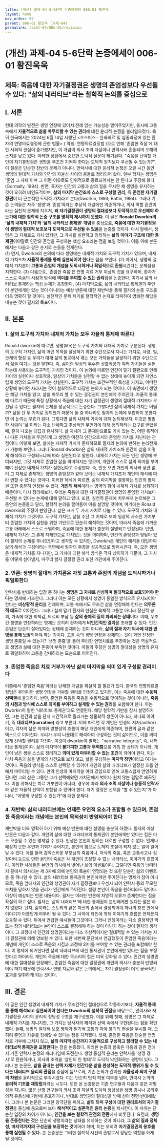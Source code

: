 ```yaml
---
title: (개선) 과제-04 5-6단락 논증에세이 006-01 황진욱
layout: home
nav_order: 99
parent: 006-01 황진욱 (과제-04)
permalink: /asmt-04/006-01/revision
---
```


# (개선) 과제-04 5-6단락 논증에세이 006-01 황진욱욱 

## 제목: 죽음에 대한 자기결정권은 생명의 존엄성보다 우선될 수 있다: "삶의 내러티브"라는 철학적 논의를 중심으로

## I. 서론

현대 의학의 발전은 생명 연장에 있어서 전례 없는 가능성을 열어주었지만, 동시에 고통 속에서 **자율적으로 삶을 마무리할 수 있는 권리**에 대한 윤리적 논쟁을 불러일으켰다. 특히 한국에서는 2024년 6월 14일 시행된 <호스피스ㆍ완화의료 및 임종과정에 있는 환자의 연명의료결정에 관한 법률> ( 약칭: 연명의료결정법 )으로 인해 '존엄한 죽음'에 대한 사회적 관심이 증가했지만, 이 개념이 의사 조력 자살이나 안락사와 혼동되며 오해의 소지를 낳고 있다. 이러한 상황에서 중요한 도덕적 질문이 제기된다. "죽음을 선택할 개인의 자기결정권은 생명을 무조건 지켜야 한다는 도덕적 원칙보다 우선될 수 있는가?". 이 질문은 단순한 찬반의 문제가 아니다. 안락사에 대한 윤리적 논쟁은 오랜 시간 동안 생명의 절대적 가치와 인간의 자율성 사이의 충돌로 정리되어 왔다. 일부 학자는 생명은 '존엄 그 자체'이며 그 어떤 이유로도 인위적으로 종료되어서는 안 된다고 주장해 왔다(Gormally, 1994). 반면, 혹자는 인간의 고통과 삶의 질을 무시한 채 생명을 유지하는 것이 오히려 비인도적이며, **삶의 마지막 순간조차 스스로 구성할 권리**, 즉 **존엄한 자기결정권**이 더 근본적인 도덕적 가치라고 본다(Dworkin, 1993; Battin, 1994). 그러나 기존 논의들은 자주 ‘생명’과 ‘존엄’이라는 추상적 개념에만 의존하거나, 의사 역할 혼란이라는 실천적 문제에 치우쳐, **왜 자기결정권이 생명의 절대성보다 도덕적으로 우선해야 하는가에 대한 철학적 논증 구조를 명확히 제시하지 못했다.**
이 글은 **Ronald Dworkin의 ‘삶의 내재적 가치’와 ‘삶의 내러티브 통제권’ 개념**을 중심으로, **죽음에 대한 자기결정권이 생명의 절대적 보호보다 도덕적으로 우선될 수 있음**을 논증할 것이다. 다시 말해서, 생명은 그 자체로도 가치 있지만, 그 가치를 실현하고 정리하는 **삶의 이야기 구조에 대한 통제권**이야말로 인간의 존엄을 구성하는 핵심 요소라는 점을 보일 것이다.
이를 위해 본론에서는 다음과 같은 순서로 논증을 전개한다.  
(1) 먼저, Dworkin의 논의에 따라 생명에는 내재적 가치와 도구적 가치가 있으며, 내재적 가치조차 **자율적 통제를 통해 실현되어야 한다**는 점을 보인다.  (2) 이어서, 생명의 절대적 가치론이 **고통과 존엄의 개념을 도외시하거나 획일적으로 환원**시킨다는 문제점을 지적한다. (3) 다음으로, ‘존엄한 죽음’은 연명 치료 거부 이상의 것을 요구하며, 환자가 스스로 죽음의 시점과 방식에 **의미를 부여할 수 있는 권리**임을 논증한다. 여기서 삶의 내러티브 통제라는 핵심 논제가 등장한다. (4) 마지막으로, 삶의 내러티브 통제권의 주인이 본인에게만 있는 것이 아니라는 예상 반론에 대한 재반박을 통해 필자의 논증 구조를 더욱 명확히 할 것이다. 실천적인 문제 제기를 철학적인 논지로 타파하여 명쾌한 해답을 내놓는 것이 필자의 목표이다.

## II. 본론

### 1. 삶의 도구적 가치와 내재적 가치는 모두 자율적 통제에 따른다

Ronald dworkin에 따르면, 생명(life)은 도구적 가치와 내재적 가치로 구분된다. 생명의 도구적 가치란, 삶이 어떤 목적을 달성하기 위한 수단으로서 지니는 가치로, 사랑, 일, 관계의 형성 등 우리가 대개 삶의 통로에서 겪는 모든 가치들을 달성하기 위한 수단으로서 삶을 여기는 것을 말한다. 즉, 삶이란 일상의 무수한 상호작용과 여러 가치들을 실현하는데 사용되는 도구적인 가치인 것이다. 이 논의에 따르면 인간이 말기 질환으로 인해 자아의 실현이나 상호작용, 일상의 가치들을 실현할 수 없는 상태에 놓이게 되면 자연스럽게 생명의 도구적 가치는 상실된다. 도구적 가치는 조건부적인 특성을 가지고, 어떠한 상황에 놓이면 사라지는 것이 철학적으로 타당한 논의가 되는 것이다. 이 측면에서 생명은 해당 가치를 잃고, 삶을 마무리 할 수 있는 결정권이 본인에게 주어진다. 자율적 통제에 따르기 때문에 특정 상황에서 죽음에 대한 자기 결정권이 생명의 절대적 가치보다 우선될 수 있다는 필자의 논제를 성공적으로 논증한다. 그렇다면 삶의 내재적 가치는 어떨까? 삶을 단 두 가지로 정의했기 때문에 둘 중 하나라도 필자의 논제에 부합하지 못한다면 이 논의는 무효가 된다.  그렇다면 삶의 내재적 가치에 대해 논의해보자. 이것은 평범한 사람이 '삶'이라는 다소 난해하고 추상적인 무언가에 대해 정의하라는 요구를 받았을 때, 흔히 나오는 대답과 유사하다. 삶 자체가 그 존재만으로도 가치 있는 것, 어떤 목적이나 다른 가치들과 무관하게 그 생명은 여전히 인간으로서의 존엄한 가치를 지닌다는 관점이다. 이렇게 보면, 삶에는 내재적 가치가 존재하므로 필자의 논의에 반하는 논리전개가 가능해 보인다. 그러나 Ronald dworkin은 삶의 내재적 가치조차 인간이 삶을 어떻게 해석하고 구성되느냐에 따라 실현된다고 말한다. 내재적 가치는 모든 인간 생명에 부여되지만, 그것 자체로 존엄한 삶을 의미하지는 않으며, 개인이 스스로 삶의 의미를 부여해야 진정한 내재적 가치가 실현된다고 주장한다. 즉, 언뜻 보면 개인의 의사와 상관 없이 그 자체로 존재하는 생명의 존엄성과 같아 보이는 내재적 가치조차 개인의 해석에 따라 변할 수 있다는 것이다. 이러한 해석에 따르면, 삶의 마지막을 결정하는 인간의 통제권 또한 충분히 인정될 수 있다. **개인의 해석**이라는 영역의 힘이 내재적 가치를 상회하기 때문이다. 
다시 정리해보자. 우리는 죽음에 대한 자기결정권이 생명의 존엄한 가치보다 우선될 수 있다는 논제에 대해 말하고 있다. 또한, 실천적 문제에 치우쳐저 논의해온 그동안의 논증들과 달리, 철학적 논의를 끌어들여 이를 설명할 것이며, 여기에는 Ronald dworkin의 주장이 반영된다. 삶은 크게 두 가지 가치로 나눌 수 있다. 도구적 가치와 내재적 가치가 그것이다. 도구적 가치란, 삶을 수단 그 자체로 보아 일상의 사소한 가치부터 존엄한 가치의 실현을 위한 기반으로 단순히 해석하는 것이며, 따라서 죽음에 가까운 고통 아래에서 스스로 소멸하며, 죽음에 대한 통제가 충분히 설명되고 인정된다. 반면, 내재적 가치란 그 존재 자체만으로 가치있는 것을 의미하며, 인간의 존엄성과 맞닿아 있어 필자의 논제를 무너뜨린다고 생각할 수 있지만, Dworkin은 개인의 해석을 대입하여 삶의 해석과 구성이라는 측면에서 필자의 주장을 성공적으로 방어시킨다. 즉, 모든 생명은 내재적 가치를 지니지만, 그 가치에 대한 해석 방식은 각자 상이하기 때문에, 그 가치를 어떻게 살아낼지, 마무리 할지 결정할 권리 또한 개인에게 주어진다.

### 2. 반론: 생명의 절대적 가치론은 자칫 고통과 존엄의 개념을 도외시하거나 획일화한다

안락사를 반대하는 입장 중 하나는 **생명은 그 자체로 신성하며 절대적으로 보호되어야 한다**는 명제에 기초한다. 그러나 이는 모든 상황에서 생명이 동일한 방식으로 유지되어야 한다는 **비상황적 윤리**를 전제하며, 고통 속에서도 무조건 삶을 연장해야 한다는 **의무론적 태도**로 이어진다. 그러나 실제 말기 환자의 현실은 육체적 고통뿐 아니라 정신적 붕괴, 가족에 대한 죄책감, 의료비 부담 등 **삶의 총체적 질이 파괴되는 상태**이다. 이때, 무조건 생명을 연장하라는 명제는 오히려 환자에게 **비인간적인 결과**를 초래할 수 있다. 인간 존엄은 단순히 살아있다는 상태에 존재하는 것이 아니라, **삶의 질과 자기 의사에 대한 반영을 통해 보장**되어야 하는 가치다. 고통 속의 생명 연장을 강제하는 것이 과연 진정한 생명 존중일 수 있는가? '생명 존중'을 들어 무리한 연명치료를 주장하는 것은 역설적으로 생명과 삶에 대한 존중이 부족한 것이다. 이들의 주장은 생명의 절대성을 생명의 유지로 획일화하여 고통을 감내하라는 모순으로 이어진다.

### 3. 존엄한 죽음은 치료 거부가 아닌 삶의 마지막을 의미 있게 구성할 권리이다

이쯤에서 '존엄한 죽음'이라는 난해한 개념을 확실히 할 필요가 있다. 한국의 연명의료결정법은 무의미한 생명 연장을 거부할 권리를 인정하고 있지만, 이는 죽음에 대한 **수동적 선택권**에 불과하다. 반면, 존엄한 죽음은 죽음을 수동적으로 맞이하는 것이 아니라, **죽음의 시점과 방식에 스스로 의미를 부여하고 설계할 수 있는 권리**를 포함해야 한다. 이는 Dworkin이 말한 ‘내러티브 통제권’과도 연결된다. 해당 철학적 기반을 잠시 설명하자면, 그는 인간의 삶을 단지 시간적으로 흘러가는 생물학적 생존이 아니라, 하나의 이야기, 즉 **내러티브(narrative)** 라고 부른다. 이에 따르면 각 개인은 인생의 저자(author)이고, 각자의 삶은 의미와 방향성의 흐름이 해당 개인에게 의존하며, 한편의 글과 같은 텍스트로 이어진다. 우리가 우리 나름대로 해석하여 구성하는 것이 삶이므로, 이를 의미있게 선택할 권리를 가진다. 이것이 dworkin이 말하는 "narrative integrity", 즉, 내러티브 통제권이다. 삶의 마지막이 **불가피한 고통과 무력함**으로 가득 찬 상태가 아니라, 개인이 남은 생을 스스로 정리하고 **의미 있게 마무리할 수 있는 조건**이 되어야 한다. 이는 마치 죽음과 삶을 별개의 사건으로 보지 않고, 삶을 구성하는 **마지막 장면**이라고 여기는 것이다. 죽음의 방식을 스스로 선택할 수 있어야 개인의 삶의 내러티브가 일정한 흐름 안에서 마무리될 수 있다. 만약 인생의 마지막을 여러 강압으로 인해 고통스럽게 연명하게 된다면 그의 삶은 그동안 그가 선택해왔던 가치관에서 벗어나 원치 않는 결말로 왜곡된다. 이를 위해서는 치료 거부만이 아니라, 경우에 따라 **의사 조력 자살이나 능동적 안락사**와 같은 자율적 선택이 포함될 수 있어야 한다. 자기 결정은 선택을 "할 수 있는지"가 아니라, "어떻게 구성할 수 있는가"에 대한 문제다.

### 4. 재반박: 삶의 내러티브에는 언제든 우연적 요소가 포함될 수 있으며, 존엄한 죽음이라는 개념에는 본인의 목적성이 반영되어야 한다

재반박을 더욱 명확히 하기 위해 예상 반론에 대한 설명을 충분히 하겠다. 필자의 예상 반론은 다음과 같다. 개인의 삶에 대한 내러티브의 통제권이 본인에게만 있다는 점은 다소 모순될 수 있는 명제일 수 있다. 인생은 본인이 원하는 대로만 구성할 수 없다. 언제나 예상치 못한 우연과 기회가 주어지고, 본인의 힘으로 도저히 조절이 되지 않는 일이 일어날 수 있다. 예를 들어 갑작스러운 부모님의 죽음이나, 자식의 죽음, 혹은 교통사고나 심장마비 등으로 인한 본인의 죽음은 각 개인이 조정할 수 없는 내러티브, 이야기의 흐름이다. 이러한 사례들은 본인의 의사에서 벗어난 삶의 이벤트이다. 그렇다면 죽음의 낭떠러지 끝에서 의사라는 제 3자에 의해 본인의 목숨이 연명되는 것 또한 단순한 삶의 이벤트들 중 하나일 수 있다. 삶의 내러티브 통제권이 본인에게만 주어진다는 명제가 참이 아니므로, 죽음 앞에서의 인간의 생명권이 자기 결정권보다 우선시 되어 안락사 등의 무모한 조치를 당하지 않을 권리가 인간에게 주어진다. 설령 본인이 죽음을 원하더라도 말이다. 
이상이 예상되는 반론 내용이다. 필자는 이러한 반론에 치명적 오류가 존재한다는 점을 확실히 하고 싶다. 필자는 '삶의 내러티브'에 대한 통제권이 본인에게만 있다는 말은 하지 않았다. 단지, 삶이라는 스토리의 끝은 자신의 손에서 결정되어야 하나의 흐름 안에서 이야기가 아름답게 마무리 될 수 있다. 그 사이에 타인에 의해 이야기의 흐름은 언제든지 요동칠 수 있다. 위에서 언급한 예시들이 그것이다. 그러나 엔딩이라는 다소 결정적인 막 또는 장의 내러티브는 본인이 스스로 결정해야 하는 것이 아닌가 하는 것이 필자의 생각이다. 그 과정에서 인간의 생명권이라는 다소 추상적이지만 절대적일 수 있는 가치는 자기 결정권에 의해 양보될 수 있다. 또한 세번째 문단에서 언급했듯이 존엄한 죽음이라는 개념에 개인이 스스로 죽음의 시점과 과정에 의미를 부여할 수 있는 권리를 포함해야 한다. 이 명제에 의거한다면 삶의 내러티브에 대한 통제권이 본인에게만 있다는 점을 부정한다고 하더라도 개인의 죽음에 대한 목소리의 힘은 더욱 강화될 수 있다. 인간의 생명권에 대한 절대성을 인정해도, 존엄한 죽음에 대한 결정권에 개인의 의사가 충분히 반영되어야 하기 때문에 안락사나 연명 치료와 같은 논의에서는 자기 결정권이 더욱 궁극적인 효과를 발휘하게 되는 것이다.

## III. 결론

이 글은 인간 생명의 내재적 가치가 무조건적인 절대성으로 작동하기보다, **자율적 통제를 통해 해석되고 실현되어야 한다는 Dworkin의 철학적 관점**을 바탕으로, 안락사와 자기결정권 사이의 윤리적 정당성 구조를 재구성했다. 이를 위해 첫째, 생명은 그 자체로 내재적 가치를 지니지만, 그 가치는 당사자의 해석과 선택 속에서 구현된다는 점을 확인했다. 둘째, 생명의 절대적 보호 명제가 말기적 고통과 자아 붕괴의 현실을 무시할 때, 오히려 존엄과 자유를 침해할 수 있다는 점을 지적했다. 셋째, 존엄한 죽음은 단순한 연명치료 거부에 그치지 않고, **삶의 마지막 순간까지 자율적으로 구성하고 정리할 수 있는 내러티브적 통제권을 포함한다**는 점을 논증했다.
이러한 논증의 함축은 다음과 같은 점에서 기존 안락사 논쟁의 패러다임에 도전한다. 생명 중심적 윤리는 안락사를 '생명 경시'로 환원하거나, 의사의 조력을 '살인의 한 형태'로 도덕적 낙인화하는 경향이 있다. 그러나 본 논문은, **삶을 끝내는 선택 자체가 인간다운 삶을 완성하는 도덕적 행위가 될 수 있다는 내러티브 윤리의 관점**을 중심에 둠으로써, 기존 논의가 간과한 **자율성과 의미 구성의 차원**을 윤리적으로 부각시켰다. 이는 단순히 법적 허용 여부를 넘어, 안락사 논의의 **윤리적 기초를 재정립**하려는 시도다.
또한 본 논증문은 기존 연구들과 다음과 같은 차별성을 지닌다. 많은 선행 연구들이 의사 조력 자살의 도덕적 정당성을 생명 경시나 공리주의적 유용성에 기반해 옹호하거나, 반대로 생명권의 절대성을 방패 삼아 전면 반대해왔다. 그러나 본 논문은 그러한 양극단을 피하고, **삶의 의미 구성에 대한 권리로서의 자기결정권**을 중심에 둠으로써 보다 **해석적이고 실존적인 윤리 논증**을 제시한다. 이 차이는 단순한 입장의 차이가 아니라, **인간을 보는 철학적 관점의 전환**에서 비롯된다. 요컨대, **생명을 존중한다는 것**은 단순히 생명이라는 상태를 유지하는 것이 아니라, **그 삶의 질과 정체성, 마지막까지의 구성권을 보장하는 것**이어야 하며, 이는 오히려 **자기결정권의 옹호를 통해 실현될 수 있다.** 본 논증문은 그러한 철학적 시선의 출발로서 정당한 역할을 하게 될 것이다.
